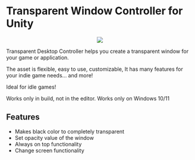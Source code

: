 # Transparent Window Controller for Unity

<p align="center">
  <img src="ttps://img.itch.zone/aW1hZ2UvMzM0MDQyNy8yMDAzMTkwOS5wbmc=/original/SrZZaD.png">
</p>

Transparent Desktop Controller helps you create a transparent window for your game or application.

The asset is flexible, easy to use, customizable, It has many features for your indie game needs... and more!

Ideal for idle games!

Works only in build, not in the editor.
Works only on Windows 10/11

## Features
- Makes black color to completely transparent
- Set opacity value of the window
- Always on top functionality
- Change screen functionality

